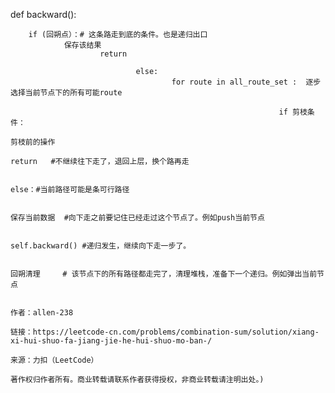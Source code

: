 def backward():
    
        if (回朔点）：# 这条路走到底的条件。也是递归出口
                保存该结果
                        return   
                            
                                else:
                                        for route in all_route_set :  逐步选择当前节点下的所有可能route
                                                    
                                                                if 剪枝条件：
                                                                                剪枝前的操作
                                                                                                return   #不继续往下走了，退回上层，换个路再走
                                                                                                            
                                                                                                                        else：#当前路径可能是条可行路径
                                                                                                                                    
                                                                                                                                                    保存当前数据  #向下走之前要记住已经走过这个节点了。例如push当前节点
                                                                                                                                                            
                                                                                                                                                                            self.backward() #递归发生，继续向下走一步了。
                                                                                                                                                                                            
                                                                                                                                                                                                            回朔清理     # 该节点下的所有路径都走完了，清理堆栈，准备下一个递归。例如弹出当前节点
                                                                                                                                                                                                            
                                                                                                                                                                                                            作者：allen-238
                                                                                                                                                                                                            链接：https://leetcode-cn.com/problems/combination-sum/solution/xiang-xi-hui-shuo-fa-jiang-jie-he-hui-shuo-mo-ban-/
                                                                                                                                                                                                            来源：力扣（LeetCode）
                                                                                                                                                                                                            著作权归作者所有。商业转载请联系作者获得授权，非商业转载请注明出处。)
